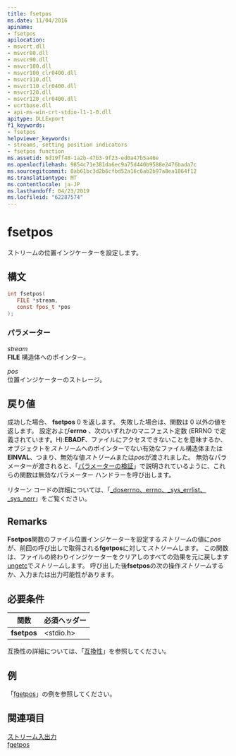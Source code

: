 ```yaml
---
title: fsetpos
ms.date: 11/04/2016
apiname:
- fsetpos
apilocation:
- msvcrt.dll
- msvcr80.dll
- msvcr90.dll
- msvcr100.dll
- msvcr100_clr0400.dll
- msvcr110.dll
- msvcr110_clr0400.dll
- msvcr120.dll
- msvcr120_clr0400.dll
- ucrtbase.dll
- api-ms-win-crt-stdio-l1-1-0.dll
apitype: DLLExport
f1_keywords:
- fsetpos
helpviewer_keywords:
- streams, setting position indicators
- fsetpos function
ms.assetid: 6d19ff48-1a2b-47b3-9f23-ed0a47b5a46e
ms.openlocfilehash: 9854c71e381da6ec9a75d440b9588e2476bada7c
ms.sourcegitcommit: 0ab61bc3d2b6cfbd52a16c6ab2b97a8ea1864f12
ms.translationtype: MT
ms.contentlocale: ja-JP
ms.lasthandoff: 04/23/2019
ms.locfileid: "62287574"
---
```

# <a name="fsetpos"></a>fsetpos

ストリームの位置インジケーターを設定します。

## <a name="syntax"></a>構文

```C
int fsetpos(
   FILE *stream,
   const fpos_t *pos
);
```

### <a name="parameters"></a>パラメーター

*stream*<br/>
**FILE** 構造体へのポインター。

*pos*<br/>
位置インジケーターのストレージ。

## <a name="return-value"></a>戻り値

成功した場合、 **fsetpos** 0 を返します。 失敗した場合は、関数は 0 以外の値を返します。 設定および**errno** 、次のいずれかのマニフェスト定数 (ERRNO で定義されています。H):**EBADF**、ファイルにアクセスできないことを意味するか、オブジェクトを*ストリーム*へのポインターでない有効なファイル構造体または**EINVAL**、つまり、無効な値*ストリーム*または*pos*が渡されました。 無効なパラメーターが渡されると、「[パラメーターの検証](../../c-runtime-library/parameter-validation.md)」で説明されているように、これらの関数は無効なパラメーター ハンドラーを呼び出します。

リターン コードの詳細については、「[_doserrno、errno、_sys_errlist、_sys_nerr](../../c-runtime-library/errno-doserrno-sys-errlist-and-sys-nerr.md)」をご覧ください。

## <a name="remarks"></a>Remarks

**Fsetpos**関数のファイル位置インジケーターを設定する*ストリーム*の値に*pos*が、前回の呼び出しで取得される**fgetpos**に対して*ストリーム*します。 この関数は、ファイルの終わりインジケーターをクリアしのすべての効果を元に戻します[ungetc](ungetc-ungetwc.md)で*ストリーム*します。 呼び出した後**fsetpos**の次の操作*ストリーム*するか、入力または出力可能性があります。

## <a name="requirements"></a>必要条件

|関数|必須ヘッダー|
|--------------|---------------------|
|**fsetpos**|\<stdio.h>|

互換性の詳細については、「[互換性](../../c-runtime-library/compatibility.md)」を参照してください。

## <a name="example"></a>例

「[fgetpos](fgetpos.md)」の例を参照してください。

## <a name="see-also"></a>関連項目

[ストリーム入出力](../../c-runtime-library/stream-i-o.md)<br/>
[fgetpos](fgetpos.md)<br/>
